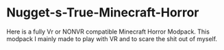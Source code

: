 # Nugget-s-True-Minecraft-Horror
Here is a fully Vr or NONVR compatible Minecraft Horror Modpack. This modpack I mainly made to play with VR and to scare the shit out of myself.
